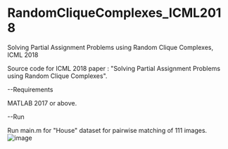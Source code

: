 # RandomCliqueComplexes_ICML2018
Solving Partial Assignment Problems using Random Clique Complexes, ICML 2018

Source code for ICML 2018 paper : "Solving Partial Assignment Problems using Random Clique Complexes".

--Requirements

MATLAB 2017 or above.

--Run

Run main.m for "House" dataset for pairwise matching of 111 images.
![image](https://user-images.githubusercontent.com/15656698/63844422-d2818080-c9a5-11e9-8243-b72977b9e92c.png)
